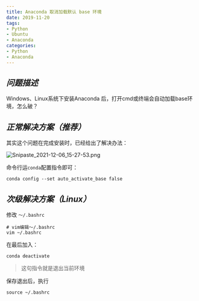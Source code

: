 ```yaml
---
title: Anaconda 取消加载默认 base 环境
date: 2019-11-20
tags:
- Python
- Ubuntu
- Anaconda
categories:
- Python
- Anaconda
---
```


## ***问题描述***

Windows、Linux系统下安装Anaconda 后，打开cmd或终端会自动加载base环境，怎么破？

## ***正常解决方案（推荐）***

其实这个问题在完成安装时，已经给出了解决办法：

![Snipaste_2021-12-06_15-27-53.png](https://s2.loli.net/2022/05/08/zKdHR7GPLV25svT.png)

命令行运`conda`配置指令即可：
```shell
conda config --set auto_activate_base false
```

## ***次级解决方案（Linux）***

修改 `～/.bashrc`

```shell
# vim编辑～/.bashrc
vim ~/.bashrc
```

在最后加入：

```shell
conda deactivate
```

>这句指令就是退出当前环境

保存退出后，执行

```shell
source ~/.bashrc
```